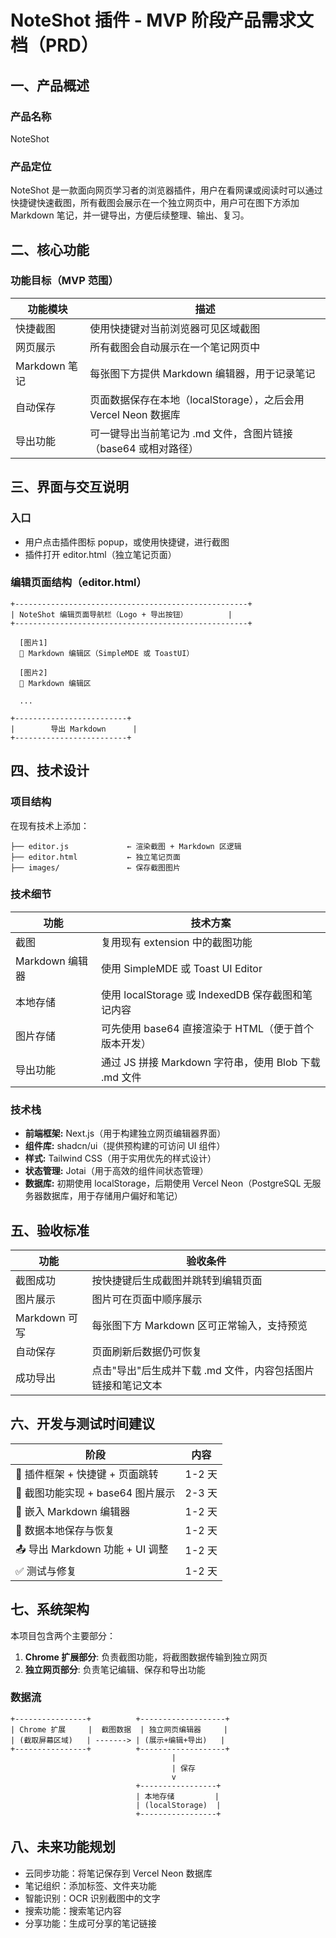 # NoteShot 插件 - MVP 阶段产品需求文档（PRD）

## 一、产品概述

### 产品名称
NoteShot

### 产品定位
NoteShot 是一款面向网页学习者的浏览器插件，用户在看网课或阅读时可以通过快捷键快速截图，所有截图会展示在一个独立网页中，用户可在图下方添加 Markdown 笔记，并一键导出，方便后续整理、输出、复习。

## 二、核心功能

### 功能目标（MVP 范围）

| 功能模块 | 描述 |
| --- | --- |
| 快捷截图 | 使用快捷键对当前浏览器可见区域截图 |
| 网页展示 | 所有截图会自动展示在一个笔记网页中 |
| Markdown 笔记 | 每张图下方提供 Markdown 编辑器，用于记录笔记 |
| 自动保存 | 页面数据保存在本地（localStorage），之后会用 Vercel Neon 数据库 |
| 导出功能 | 可一键导出当前笔记为 .md 文件，含图片链接（base64 或相对路径） |

## 三、界面与交互说明

### 入口
- 用户点击插件图标 popup，或使用快捷键，进行截图
- 插件打开 editor.html（独立笔记页面）

### 编辑页面结构（editor.html）
```
+----------------------------------------------------+
| NoteShot 编辑页面导航栏（Logo + 导出按钮）         |
+----------------------------------------------------+

  [图片1]
  📝 Markdown 编辑区（SimpleMDE 或 ToastUI）

  [图片2]
  📝 Markdown 编辑区

  ...

+-------------------------+
|        导出 Markdown      |
+-------------------------+
```

## 四、技术设计

### 项目结构
在现有技术上添加：
```
├── editor.js             ← 渲染截图 + Markdown 区逻辑
├── editor.html           ← 独立笔记页面
├── images/               ← 保存截图图片
```

### 技术细节

| 功能 | 技术方案 |
| --- | --- |
| 截图 | 复用现有 extension 中的截图功能 |
| Markdown 编辑器 | 使用 SimpleMDE 或 Toast UI Editor |
| 本地存储 | 使用 localStorage 或 IndexedDB 保存截图和笔记内容 |
| 图片存储 | 可先使用 base64 直接渲染于 HTML（便于首个版本开发） |
| 导出功能 | 通过 JS 拼接 Markdown 字符串，使用 Blob 下载 .md 文件 |

### 技术栈
- **前端框架:** Next.js（用于构建独立网页编辑器界面）
- **组件库:** shadcn/ui（提供预构建的可访问 UI 组件）
- **样式:** Tailwind CSS（用于实用优先的样式设计）
- **状态管理:** Jotai（用于高效的组件间状态管理）
- **数据库:** 初期使用 localStorage，后期使用 Vercel Neon（PostgreSQL 无服务器数据库，用于存储用户偏好和笔记）

## 五、验收标准

| 功能 | 验收条件 |
| --- | --- |
| 截图成功 | 按快捷键后生成截图并跳转到编辑页面 |
| 图片展示 | 图片可在页面中顺序展示 |
| Markdown 可写 | 每张图下方 Markdown 区可正常输入，支持预览 |
| 自动保存 | 页面刷新后数据仍可恢复 |
| 成功导出 | 点击"导出"后生成并下载 .md 文件，内容包括图片链接和笔记文本 |

## 六、开发与测试时间建议

| 阶段 | 内容 |
| --- | --- |
| 🧱 插件框架 + 快捷键 + 页面跳转 | 1-2 天 |
| 📸 截图功能实现 + base64 图片展示 | 2-3 天 |
| 📝 嵌入 Markdown 编辑器 | 1-2 天 |
| 💾 数据本地保存与恢复 | 1-2 天 |
| 📤 导出 Markdown 功能 + UI 调整 | 1-2 天 |
| ✅ 测试与修复 | 1-2 天 |

## 七、系统架构

本项目包含两个主要部分：
1. **Chrome 扩展部分**: 负责截图功能，将截图数据传输到独立网页
2. **独立网页部分**: 负责笔记编辑、保存和导出功能

### 数据流
```
+----------------+          +-------------------+
| Chrome 扩展     |  截图数据  | 独立网页编辑器     |
| (截取屏幕区域)   | -------> | (展示+编辑+导出)   |
+----------------+          +-------------------+
                                    |
                                    | 保存
                                    v
                            +-----------------+
                            | 本地存储         |
                            | (localStorage)  |
                            +-----------------+
```

## 八、未来功能规划
- 云同步功能：将笔记保存到 Vercel Neon 数据库
- 笔记组织：添加标签、文件夹功能
- 智能识别：OCR 识别截图中的文字
- 搜索功能：搜索笔记内容
- 分享功能：生成可分享的笔记链接 